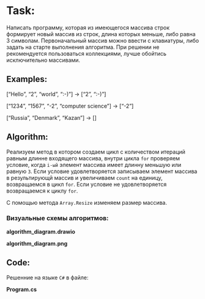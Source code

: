 # Task:

Написать программу, которая из имеющегося массива строк формирует новый массив из строк, длина которых меньше, либо равна 3 символам. Первоначальный массив можно ввести с клавиатуры, либо задать на старте выполнения алгоритма. При решении не рекомендуется пользоваться коллекциями, лучше обойтись исключительно массивами.

## Examples:

[“Hello”, “2”, “world”, “:-)”] → [“2”, “:-)”]

[“1234”, “1567”, “-2”, “computer science”] → [“-2”]

[“Russia”, “Denmark”, “Kazan”] → []


## Algorithm:

Реализуем метод в котором создаем цикл с количеством итераций равным длинне входящего массива, внутри цикла ```for``` проверяем условие, когда ```i-ый``` элемент массива имеет длинну меньшую или равную ```3```. Если условие удовлетворяется записываем элемент массива в результирующй массив и увеличиваем ```count``` на единицу, возвращаемся в цикл ```for```. Если условие не удовлетворяется возвращаемся к циклу ```for```.

С помощью метода ```Array.Resize``` изменяем размер массива.

### Визуальные схемы алгоритмов:

 **algorithm_diagram.drawio**

 **algorithm_diagram.png**


## Code:

Решенние на языке ```C#``` в файле:

**Program.cs**